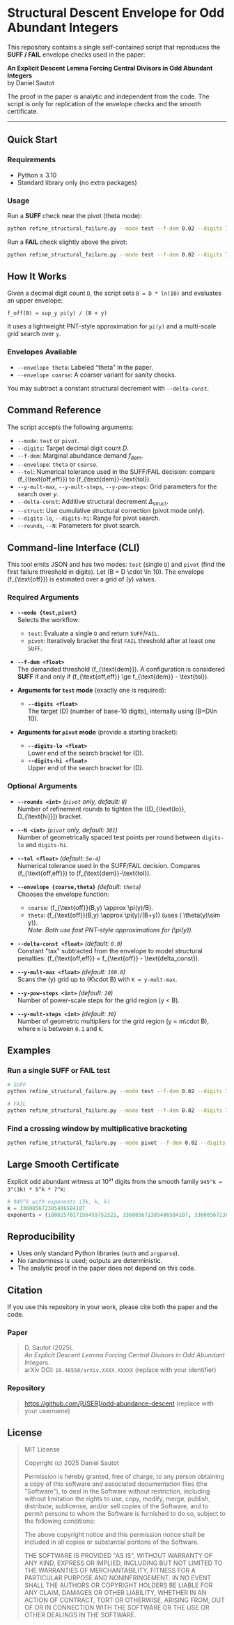 # Structural Descent Envelope for Odd Abundant Integers

This repository contains a single self-contained script that reproduces the **SUFF / FAIL** envelope checks used in the paper:

**An Explicit Descent Lemma Forcing Central Divisors in Odd Abundant Integers**  
by Daniel Sautot

The proof in the paper is analytic and independent from the code. The script is only for replication of the envelope checks and the smooth certificate.

---

## Quick Start

### Requirements
- Python ≥ 3.10
- Standard library only (no extra packages)

### Usage
Run a **SUFF** check near the pivot (theta mode):
```bash
python refine_structural_failure.py --mode test --f-dem 0.02 --digits 7.4615559913203105792e19 --tol 2e-4 --envelope theta --y-mult-max 100 --y-mult-steps 60
```

Run a **FAIL** check slightly above the pivot:
```bash
python refine_structural_failure.py --mode test --f-dem 0.02 --digits 7.5369252437578907648e19 --tol 2e-4 --envelope theta --y-mult-max 100 --y-mult-steps 60
```

## How It Works

Given a decimal digit count `D`, the script sets `B = D * ln(10)` and evaluates an upper envelope:

`f_off(B) ≈ sup_y pi(y) / (B + y)`

It uses a lightweight PNT-style approximation for `pi(y)` and a multi-scale grid search over `y`.

### Envelopes Available
*   `--envelope theta`: Labeled “theta” in the paper.
*   `--envelope coarse`: A coarser variant for sanity checks.

You may subtract a constant structural decrement with `--delta-const`. 

## Command Reference

The script accepts the following arguments:

*   `--mode`: `test` or `pivot`.
*   `--digits`: Target decimal digit count $D$.
*   `--f-dem`: Marginal abundance demand $f_{\mathrm{dem}}$.
*   `--envelope`: `theta` or `coarse`.
*   `--tol`: Numerical tolerance used in the SUFF/FAIL decision: compare \(f_{\text{off,eff}}\) to \(f_{\text{dem}}-\text{tol}\).
*   `--y-mult-max`, `--y-mult-steps`, `--y-pow-steps`: Grid parameters for the search over $y$.
*   `--delta-const`: Additive structural decrement $\Delta_{\mathrm{struct}}$.
*   `--struct`: Use cumulative structural correction (pivot mode only).
*   `--digits-lo`, `--digits-hi`: Range for pivot search.
*   `--rounds`, `--N`: Parameters for pivot search.

## Command-line Interface (CLI)

This tool emits JSON and has two modes: `test` (single `D`) and `pivot` (find the first failure threshold in digits). Let \(B = D \cdot \ln 10\). The envelope \(f_{\text{off}}\) is estimated over a grid of \(y\) values.

### Required Arguments

- **`--mode {test,pivot}`**  
  Selects the workflow:
  - `test`: Evaluate a single `D` and return `SUFF`/`FAIL`.
  - `pivot`: Iteratively bracket the first `FAIL` threshold after at least one `SUFF`.

- **`--f-dem <float>`**  
  The demanded threshold \(f_{\text{dem}}\). A configuration is considered **SUFF** if and only if \(f_{\text{off,eff}} \ge f_{\text{dem}} - \text{tol}\).

- **Arguments for `test` mode** (exactly one is required):
  - **`--digits <float>`**  
    The target \(D\) (number of base-10 digits), internally using \(B=D\ln 10\).

- **Arguments for `pivot` mode** (provide a starting bracket):
  - **`--digits-lo <float>`**  
    Lower end of the search bracket for \(D\).
  - **`--digits-hi <float>`**  
    Upper end of the search bracket for \(D\).

### Optional Arguments

- **`--rounds <int>`** *(`pivot` only, default: `8`)*  
  Number of refinement rounds to tighten the \([D_{\text{lo}}, D_{\text{hi}}]\) bracket.

- **`--N <int>`** *(`pivot` only, default: `301`)*  
  Number of geometrically spaced test points per round between `digits-lo` and `digits-hi`.

- **`--tol <float>`** *(default: `5e-4`)*  
  Numerical tolerance used in the SUFF/FAIL decision. Compares \(f_{\text{off,eff}}\) to \(f_{\text{dem}}-\text{tol}\).

- **`--envelope {coarse,theta}`** *(default: `theta`)*  
  Chooses the envelope function:
  - `coarse`: \(f_{\text{off}}(B,y) \approx \pi(y)/B\).
  - `theta`:  \(f_{\text{off}}(B,y) \approx \pi(y)/(B+y)\) (uses \( \theta(y)\sim y\)).  
  *Note: Both use fast PNT-style approximations for \(\pi(y)\).*

- **`--delta-const <float>`** *(default: `0.0`)*  
  Constant "tax" subtracted from the envelope to model structural penalties: \(f_{\text{off,eff}} = f_{\text{off}} - \text{delta\_const}\).

- **`--y-mult-max <float>`** *(default: `100.0`)*  
  Scans the \(y\) grid up to \(K\cdot B\) with `K = y-mult-max`.

- **`--y-pow-steps <int>`** *(default: `20`)*  
  Number of power-scale steps for the grid region \(y < B\).

- **`--y-mult-steps <int>`** *(default: `30`)*  
  Number of geometric multipliers for the grid region \(y = m\cdot B\), where `m` is between `0.1` and `K`.

## Examples

### Run a single SUFF or FAIL test
```bash
# SUFF
python refine_structural_failure.py --mode test --f-dem 0.02 --digits 7.4615559913203105792e19 --tol 2e-4 --envelope theta --y-mult-max 100 --y-mult-steps 60

# FAIL
python refine_structural_failure.py --mode test --f-dem 0.02 --digits 7.5369252437578907648e19 --tol 2e-4 --envelope theta --y-mult-max 100 --y-mult-steps 60
```

### Find a crossing window by multiplicative bracketing
```bash
python refine_structural_failure.py --mode pivot --f-dem 0.02 --digits-lo 3e19 --digits-hi 3e20 --rounds 12 --N 801 --tol 2e-4 --envelope theta --y-mult-max 100 --y-mult-steps 60
```

## Large Smooth Certificate

Explicit odd abundant witness at 10²¹ digits from the smooth family `945^k = 3^(3k) * 5^k * 7^k`:

```python
# 945^k with exponents (3k, k, k)
k = 336085672385486584107
exponents = (1008257017156459752321, 336085672385486584107, 336085672385486584107)
```    
## Reproducibility

*   Uses only standard Python libraries (`math` and `argparse`).
*   No randomness is used; outputs are deterministic.
*   The analytic proof in the paper does not depend on this code.

## Citation

If you use this repository in your work, please cite both the paper and the code.

### Paper
> D. Sautot (2025).  
> *An Explicit Descent Lemma Forcing Central Divisors in Odd Abundant Integers*.  
> arXiv DOI: `10.48550/arXiv.XXXX.XXXXX` (replace with your identifier)

### Repository
> https://github.com/[USER]/odd-abundance-descent (replace with your username)

## License

> MIT License
>
> Copyright (c) 2025 Daniel Sautot
>
> Permission is hereby granted, free of charge, to any person obtaining a copy
> of this software and associated documentation files (the "Software"), to deal
> in the Software without restriction, including without limitation the rights
> to use, copy, modify, merge, publish, distribute, sublicense, and/or sell
> copies of the Software, and to permit persons to whom the Software is
> furnished to do so, subject to the following conditions:
>
> The above copyright notice and this permission notice shall be included
> in all copies or substantial portions of the Software.
>
> THE SOFTWARE IS PROVIDED "AS IS", WITHOUT WARRANTY OF ANY KIND,
> EXPRESS OR IMPLIED, INCLUDING BUT NOT LIMITED TO THE WARRANTIES OF
> MERCHANTABILITY, FITNESS FOR A PARTICULAR PURPOSE AND NONINFRINGEMENT.
> IN NO EVENT SHALL THE AUTHORS OR COPYRIGHT HOLDERS BE LIABLE FOR ANY CLAIM,
> DAMAGES OR OTHER LIABILITY, WHETHER IN AN ACTION OF CONTRACT, TORT OR OTHERWISE,
> ARISING FROM, OUT OF OR IN CONNECTION WITH THE SOFTWARE OR THE USE OR
> OTHER DEALINGS IN THE SOFTWARE.
